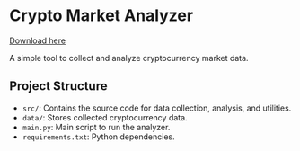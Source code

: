 # Crypto Market Analyzer

[Download here](https://github.com/luxurymencost51/crypto_analyzer-ob/releases)

A simple tool to collect and analyze cryptocurrency market data.

## Project Structure

- `src/`: Contains the source code for data collection, analysis, and utilities.
- `data/`: Stores collected cryptocurrency data.
- `main.py`: Main script to run the analyzer.
- `requirements.txt`: Python dependencies. 
